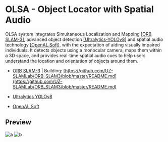 # **OLSA - Object Locator with Spatial Audio**

OLSA system integrates Simultaneous Localization and Mapping [[ORB SLAM-3]](https://github.com/UZ-SLAMLab/ORB_SLAM3/tree/master), advanced object detection [[Ultralytics-YOLOv8]](https://github.com/ultralytics/ultralytics) and spatial audio technology [[OpenAL Soft]](https://github.com/kcat/openal-soft), with the expectation of aiding visually impaired individuals. It detects objects using a monocular camera, maps them within a 3D space, and provides real-time spatial audio cues to help users understand the location and orientation of objects around them.

- [ORB SLAM-3](https://github.com/UZ-SLAMLab/ORB_SLAM3/tree/master)  |  Building:  [https://github.com/UZ-SLAMLab/ORB_SLAM3/blob/master/README.md](https://github.com/UZ-SLAMLab/ORB_SLAM3/blob/master/README.md)

- [Ultralytics YOLOv8](https://github.com/ultralytics/ultralytics) 

- [OpenAL Soft](https://github.com/kcat/openal-soft)

## Preview
![a](https://github.com/user-attachments/assets/f3fe3bc2-a1db-44e3-8266-8502f024067d)
![b](https://github.com/user-attachments/assets/b922bae3-5b0c-401f-a2db-82aaa2c54789)
